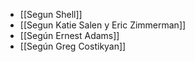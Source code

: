 - [[Segun Shell]]
- [[Segun Katie Salen y Eric Zimmerman]]
- [[Según Ernest Adams]]
- [[Según Greg Costikyan]]